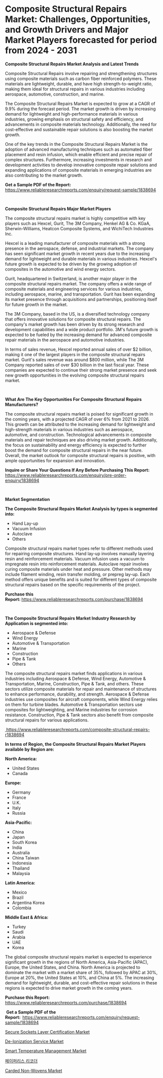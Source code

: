 <p><h1>Composite Structural Repairs Market: Challenges, Opportunities, and Growth Drivers and Major Market Players forecasted for period from 2024 - 2031</h1></p><p><strong>Composite Structural Repairs Market Analysis and Latest Trends</strong></p>
<p><p>Composite Structural Repairs involve repairing and strengthening structures using composite materials such as carbon fiber reinforced polymers. These materials are lightweight, durable, and have high strength-to-weight ratio, making them ideal for structural repairs in various industries including aerospace, automotive, construction, and marine.</p><p>The Composite Structural Repairs Market is expected to grow at a CAGR of 9.9% during the forecast period. The market growth is driven by increasing demand for lightweight and high-performance materials in various industries, growing emphasis on structural safety and efficiency, and advancements in composite materials technology. Additionally, the need for cost-effective and sustainable repair solutions is also boosting the market growth.</p><p>One of the key trends in the Composite Structural Repairs Market is the adoption of advanced manufacturing techniques such as automated fiber placement and resin infusion, which enable efficient and precise repair of complex structures. Furthermore, increasing investments in research and development activities to develop innovative composite repair solutions and expanding applications of composite materials in emerging industries are also contributing to the market growth.</p></p>
<p><strong>Get a Sample PDF of the Report:&nbsp;</strong> <a href="https://www.reliableresearchreports.com/enquiry/request-sample/1838694">https://www.reliableresearchreports.com/enquiry/request-sample/1838694</a></p>
<p>&nbsp;</p>
<p><strong>Composite Structural Repairs Major Market Players</strong></p>
<p><p>The composite structural repairs market is highly competitive with key players such as Hexcel, Gurit, The 3M Company, Henkel AG & Co. KGaA, Sherwin-Williams, Heatcon Composite Systems, and WichiTech Industries Inc.</p><p>Hexcel is a leading manufacturer of composite materials with a strong presence in the aerospace, defense, and industrial markets. The company has seen significant market growth in recent years due to the increasing demand for lightweight and durable materials in various industries. Hexcel's future growth is expected to be driven by the growing adoption of composites in the automotive and wind energy sectors.</p><p>Gurit, headquartered in Switzerland, is another major player in the composite structural repairs market. The company offers a wide range of composite materials and engineering services for various industries, including aerospace, marine, and transportation. Gurit has been expanding its market presence through acquisitions and partnerships, positioning itself for future growth in the market.</p><p>The 3M Company, based in the US, is a diversified technology company that offers innovative solutions for composite structural repairs. The company's market growth has been driven by its strong research and development capabilities and a wide product portfolio. 3M's future growth is expected to be fueled by the increasing demand for advanced composite repair materials in the aerospace and automotive industries.</p><p>In terms of sales revenue, Hexcel reported annual sales of over $2 billion, making it one of the largest players in the composite structural repairs market. Gurit's sales revenue was around $800 million, while The 3M Company reported sales of over $30 billion in the last fiscal year. These companies are expected to continue their strong market presence and seek new growth opportunities in the evolving composite structural repairs market.</p></p>
<p>&nbsp;</p>
<p><strong>What Are The Key Opportunities For Composite Structural Repairs Manufacturers?</strong></p>
<p><p>The composite structural repairs market is poised for significant growth in the coming years, with a projected CAGR of over 6% from 2021 to 2026. This growth can be attributed to the increasing demand for lightweight and high-strength materials in various industries such as aerospace, automotive, and construction. Technological advancements in composite materials and repair techniques are also driving market growth. Additionally, the focus on sustainability and energy efficiency is expected to further boost the demand for composite structural repairs in the near future. Overall, the market outlook for composite structural repairs is positive, with ample opportunities for expansion and innovation.</p></p>
<p><strong>Inquire or Share Your Questions If Any Before Purchasing This Report:</strong> <a href="https://www.reliableresearchreports.com/enquiry/pre-order-enquiry/1838694">https://www.reliableresearchreports.com/enquiry/pre-order-enquiry/1838694</a></p>
<p>&nbsp;</p>
<p><strong>Market Segmentation</strong></p>
<p><strong>The Composite Structural Repairs Market Analysis by types is segmented into:</strong></p>
<p><ul><li>Hand Lay-up</li><li>Vacuum Infusion</li><li>Autoclave</li><li>Others</li></ul></p>
<p><p>Composite structural repairs market types refer to different methods used for repairing composite structures. Hand lay-up involves manually layering resin and reinforcement materials. Vacuum infusion uses a vacuum to impregnate resin into reinforcement materials. Autoclave repair involves curing composite materials under heat and pressure. Other methods may include filament winding, resin transfer molding, or prepreg lay-up. Each method offers unique benefits and is suited for different types of composite structural repairs based on the specific requirements of the project.</p></p>
<p><strong>Purchase this Report:&nbsp;</strong><a href="https://www.reliableresearchreports.com/purchase/1838694">https://www.reliableresearchreports.com/purchase/1838694</a></p>
<p>&nbsp;</p>
<p><strong>The Composite Structural Repairs Market Industry Research by Application is segmented into:</strong></p>
<p><ul><li>Aerospace & Defense</li><li>Wind Energy</li><li>Automotive & Transportation</li><li>Marine</li><li>Construction</li><li>Pipe & Tank</li><li>Others</li></ul></p>
<p><p>The composite structural repairs market finds applications in various industries including Aerospace & Defense, Wind Energy, Automotive & Transportation, Marine, Construction, Pipe & Tank, and others. These sectors utilize composite materials for repair and maintenance of structures to enhance performance, durability, and strength. Aerospace & Defense industries use composites for aircraft components, while Wind Energy relies on them for turbine blades. Automotive & Transportation sectors use composites for lightweighting, and Marine industries for corrosion resistance. Construction, Pipe & Tank sectors also benefit from composite structural repairs for various applications.</p></p>
<p><a href="https://www.reliableresearchreports.com/composite-structural-repairs-r1838694">&nbsp;https://www.reliableresearchreports.com/composite-structural-repairs-r1838694</a></p>
<p><strong>In terms of Region, the Composite Structural Repairs Market Players available by Region are:</strong></p>
<p>
    <p> <strong> North America: </strong>
        <ul>
            <li>United States</li>
            <li>Canada</li>
        </ul>
        </p> 
    <p> <strong> Europe: </strong>
        <ul>
            <li>Germany</li>
            <li>France</li>
            <li>U.K.</li>
            <li>Italy</li>
            <li>Russia</li>
        </ul>
        </p> 
    <p> <strong> Asia-Pacific: </strong>
        <ul>
            <li>China</li>
            <li>Japan</li>
            <li>South Korea</li>
            <li>India</li>
            <li>Australia</li>
            <li>China Taiwan</li>
            <li>Indonesia</li>
            <li>Thailand</li>
            <li>Malaysia</li>
        </ul>
        </p> 
    <p> <strong> Latin America: </strong>
        <ul>
            <li>Mexico</li>
            <li>Brazil</li>
            <li>Argentina Korea</li>
            <li>Colombia</li>
        </ul>
        </p> 
    <p> <strong> Middle East & Africa: </strong>
        <ul>
            <li>Turkey</li>
            <li>Saudi</li>
            <li>Arabia</li>
            <li>UAE</li>
            <li>Korea</li>
        </ul>
    </p>
    </p>
<p><p>The global composite structural repairs market is expected to experience significant growth in the regions of North America, Asia-Pacific (APAC), Europe, the United States, and China. North America is projected to dominate the market with a market share of 35%, followed by APAC at 30%, Europe at 20%, the United States at 10%, and China at 5%. The increasing demand for lightweight, durable, and cost-effective repair solutions in these regions is expected to drive market growth in the coming years.</p></p>
<p><strong>Purchase this Report: </strong><a href="https://www.reliableresearchreports.com/purchase/1838694">https://www.reliableresearchreports.com/purchase/1838694</a></p>
<p>&nbsp;<strong>Get a Sample PDF of the Report:&nbsp;&nbsp;</strong><a href="https://www.reliableresearchreports.com/enquiry/request-sample/1838694">https://www.reliableresearchreports.com/enquiry/request-sample/1838694</a></p>
<p><strong></strong></p>
<p><p><a href="https://github.com/LibbySpencer2018/Market-Research-Report-List-1/blob/main/secure-sockets-layer-certification-market.md">Secure Sockets Layer Certification Market</a></p><p><a href="https://www.linkedin.com/pulse/de-ionization-service-market-size-trends-growth-outlook-cvjuf">De-Ionization Service Market</a></p><p><a href="https://github.com/ashman753/Market-Research-Report-List-1/blob/main/smart-temperature-management-market.md">Smart Temperature Management Market</a></p><p><a href="https://medium.com/@heatherelasquez5675/%ED%8E%98%EC%9D%B4%ED%8D%BC%EB%A6%AC%EC%8A%A4-%EB%A0%88%EC%BD%94%EB%8D%94-%EC%8B%9C%EC%9E%A5-%EB%B6%84%EC%84%9D-%EA%B8%80%EB%A1%9C%EB%B2%8C-%EC%82%B0%EC%97%85-%EC%A0%84%EB%A7%9D%EA%B3%BC-%EC%98%88%EC%B8%A1-2024%EB%85%84%EB%B6%80%ED%84%B0-2031%EB%85%84%EA%B9%8C%EC%A7%80-bc5be5132b67">페이퍼리스 리코더</a></p><p><a href="https://www.linkedin.com/pulse/carded-non-wovens-market-research-report-provides-critical-iuoof">Carded Non-Wovens Market</a></p></p>
